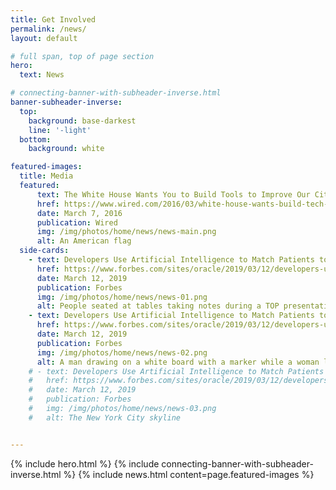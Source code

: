 ```yaml
---
title: Get Involved
permalink: /news/
layout: default

# full span, top of page section
hero:
  text: News

# connecting-banner-with-subheader-inverse.html
banner-subheader-inverse:
  top:
    background: base-darkest
    line: '-light'
  bottom:
    background: white

featured-images:
  title: Media
  featured:
      text: The White House Wants You to Build Tools to Improve Our Cities
      href: https://www.wired.com/2016/03/white-house-wants-build-tech-tools-data/
      date: March 7, 2016
      publication: Wired
      img: /img/photos/home/news/news-main.png
      alt: An American flag
  side-cards:
    - text: Developers Use Artificial Intelligence to Match Patients to Clinical Trials
      href: https://www.forbes.com/sites/oracle/2019/03/12/developers-use-artificial-intelligence-to-match-patients-to-clinical-trials/#72d2630b1345
      date: March 12, 2019
      publication: Forbes
      img: /img/photos/home/news/news-01.png
      alt: People seated at tables taking notes during a TOP presentation
    - text: Developers Use Artificial Intelligence to Match Patients to Clinical Trials
      href: https://www.forbes.com/sites/oracle/2019/03/12/developers-use-artificial-intelligence-to-match-patients-to-clinical-trials/#72d2630b1345
      date: March 12, 2019
      publication: Forbes
      img: /img/photos/home/news/news-02.png
      alt: A man drawing on a white board with a marker while a woman looks on
    # - text: Developers Use Artificial Intelligence to Match Patients to Clinical Trials
    #   href: https://www.forbes.com/sites/oracle/2019/03/12/developers-use-artificial-intelligence-to-match-patients-to-clinical-trials/#72d2630b1345
    #   date: March 12, 2019
    #   publication: Forbes
    #   img: /img/photos/home/news/news-03.png
    #   alt: The New York City skyline


---
```


{% include hero.html %}
{% include connecting-banner-with-subheader-inverse.html %}
{% include news.html content=page.featured-images %}